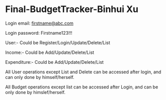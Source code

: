 # Final-BudgetTracker-Binhui Xu

Login email: firstname@abc.com

Login password: Firstname123!!!

User:- Could be Register/Login/Update/Delete/List

Income:- Could be Add/Update/Delete/List

Expenditure:- Could be Add/Update/Delete/List

All User operations except List and Delete can be accessed after login, and can only done by himself/herself.

All Budget operations except list can be accessed after Login, and can be only done by himslef/herself.



